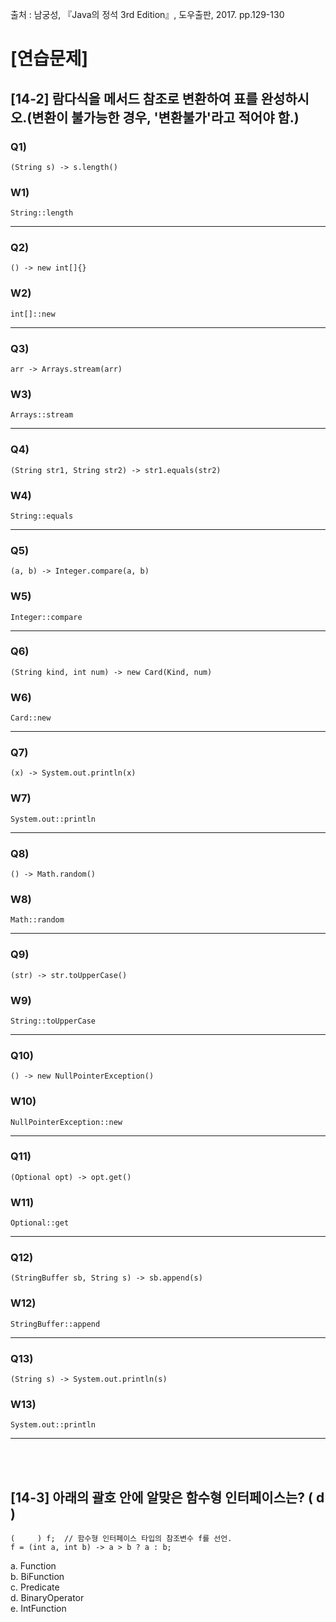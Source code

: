 출처 : 남궁성, 『Java의 정석 3rd Edition』, 도우출판, 2017. pp.129-130

# [연습문제]
## [14-2] 람다식을 메서드 참조로 변환하여 표를 완성하시오.(변환이 불가능한 경우, '변환불가'라고 적어야 함.)
### Q1) 
```  
(String s) -> s.length()
```
### W1) 
```  
String::length
```
----
### Q2) 
```  
() -> new int[]{}
```
### W2) 
```  
int[]::new
```
----
### Q3) 
```  
arr -> Arrays.stream(arr)
```
### W3) 
```  
Arrays::stream
```
----
### Q4) 
```  
(String str1, String str2) -> str1.equals(str2)
```
### W4) 
```  
String::equals
```
----
### Q5) 
```  
(a, b) -> Integer.compare(a, b)
```
### W5) 
```  
Integer::compare
```
----
### Q6) 
```  
(String kind, int num) -> new Card(Kind, num)
```
### W6) 
```  
Card::new
```
----
### Q7) 
```  
(x) -> System.out.println(x)
```
### W7) 
```  
System.out::println
```
----
### Q8) 
```  
() -> Math.random()
```
### W8) 
```  
Math::random
```
----
### Q9) 
```  
(str) -> str.toUpperCase()
```
### W9) 
```  
String::toUpperCase
```
----
### Q10) 
```  
() -> new NullPointerException()
```
### W10) 
```  
NullPointerException::new
```
----
### Q11) 
```  
(Optional opt) -> opt.get()
```
### W11) 
```  
Optional::get
```
----
### Q12) 
```  
(StringBuffer sb, String s) -> sb.append(s)
```
### W12) 
```  
StringBuffer::append
```
----
### Q13) 
```  
(String s) -> System.out.println(s)
```
### W13) 
```  
System.out::println
```
----
 <br/> <br/>
## [14-3] 아래의 괄호 안에 알맞은 함수형 인터페이스는?  ( d  )
```  
(     ) f;	// 함수형 인터페이스 타입의 참조변수 f를 선언.
f = (int a, int b) -> a > b ? a : b;
```
a. Function <br/>
b. BiFunction <br/>
c. Predicate <br/>
d. BinaryOperator <br/>
e. IntFunction <br/>